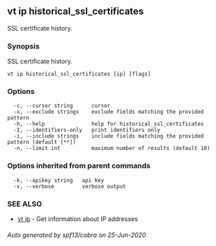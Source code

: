 ## vt ip historical_ssl_certificates

SSL certificate history.

### Synopsis

SSL certificate history.

```
vt ip historical_ssl_certificates [ip] [flags]
```

### Options

```
  -c, --cursor string      cursor
  -x, --exclude strings    exclude fields matching the provided pattern
  -h, --help               help for historical_ssl_certificates
  -I, --identifiers-only   print identifiers only
  -i, --include strings    include fields matching the provided pattern (default [**])
  -n, --limit int          maximum number of results (default 10)
```

### Options inherited from parent commands

```
  -k, --apikey string   api key
  -v, --verbose         verbose output
```

### SEE ALSO

* [vt ip](vt_ip.md)	 - Get information about IP addresses

###### Auto generated by spf13/cobra on 25-Jun-2020
